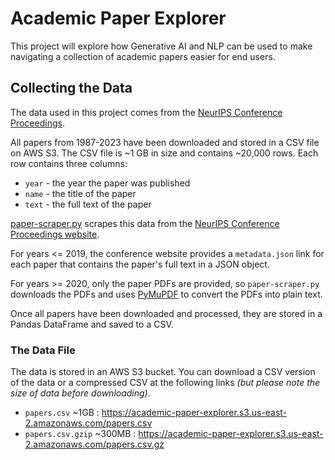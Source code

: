 # Academic Paper Explorer

This project will explore how Generative AI and NLP can be used to make navigating a collection of academic papers easier for end users.

## Collecting the Data

The data used in this project comes from the [NeurIPS Conference Proceedings](https://papers.nips.cc/).

All papers from 1987-2023 have been downloaded and stored in a CSV file on AWS S3. The CSV file is ~1 GB in size and contains ~20,000 rows. Each row contains three columns:

 - `year` - the year the paper was published
 - `name` - the title of the paper
 - `text` - the full text of the paper

[paper-scraper.py](https://github.com/tylerfreckmann/academic-paper-explorer/blob/main/paper-scraper.py) scrapes this data from the [NeurIPS Conference Proceedings website](https://papers.nips.cc/).

For years <= 2019, the conference website provides a `metadata.json` link for each paper that contains the paper's full text in a JSON object.

For years >= 2020, only the paper PDFs are provided, so `paper-scraper.py` downloads the PDFs and uses [PyMuPDF](https://pymupdf.readthedocs.io/en/latest/index.html) to convert the PDFs into plain text.

Once all papers have been downloaded and processed, they are stored in a Pandas DataFrame and saved to a CSV.

### The Data File

The data is stored in an AWS S3 bucket. You can download a CSV version of the data or a compressed CSV at the following links _(but please note the size of data before downloading)_.

 - `papers.csv` ~1GB : https://academic-paper-explorer.s3.us-east-2.amazonaws.com/papers.csv
 - `papers.csv.gzip` ~300MB : https://academic-paper-explorer.s3.us-east-2.amazonaws.com/papers.csv.gz
